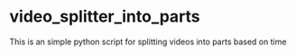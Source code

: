 # video_splitter_into_parts
This is an simple python script for splitting videos into parts based on time
